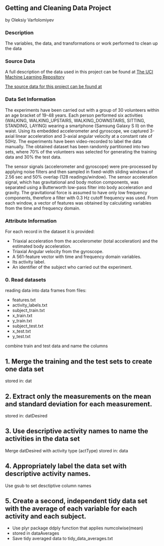 
## Getting and Cleaning Data Project

by Oleksiy Varfolomiyev

### Description
 The variables, the data, and transformations or work performed to clean up the data 

### Source Data
A full description of the data used in this project can be found at [The UCI Machine Learning Repository](http://archive.ics.uci.edu/ml/datasets/Human+Activity+Recognition+Using+Smartphones)

[The source data for this project can be found at](https://d396qusza40orc.cloudfront.net/getdata%2Fprojectfiles%2FUCI%20HAR%20Dataset.zip)

### Data Set Information
The experiments have been carried out with a group of 30 volunteers within an age bracket of 19-48 years. Each person performed six activities (WALKING, WALKING_UPSTAIRS, WALKING_DOWNSTAIRS, SITTING, STANDING, LAYING) wearing a smartphone (Samsung Galaxy S II) on the waist. Using its embedded accelerometer and gyroscope, we captured 3-axial linear acceleration and 3-axial angular velocity at a constant rate of 50Hz. The experiments have been video-recorded to label the data manually. The obtained dataset has been randomly partitioned into two sets, where 70% of the volunteers was selected for generating the training data and 30% the test data. 

The sensor signals (accelerometer and gyroscope) were pre-processed by applying noise filters and then sampled in fixed-width sliding windows of 2.56 sec and 50% overlap (128 readings/window). The sensor acceleration signal, which has gravitational and body motion components, was separated using a Butterworth low-pass filter into body acceleration and gravity. The gravitational force is assumed to have only low frequency components, therefore a filter with 0.3 Hz cutoff frequency was used. From each window, a vector of features was obtained by calculating variables from the time and frequency domain.

### Attribute Information
For each record in the dataset it is provided: 
- Triaxial acceleration from the accelerometer (total acceleration) and the estimated body acceleration. 
- Triaxial Angular velocity from the gyroscope. 
- A 561-feature vector with time and frequency domain variables. 
- Its activity label. 
- An identifier of the subject who carried out the experiment.

###  0. Read datasets
reading data into data frames from files:
- features.txt
- activity_labels.txt
- subject_train.txt
- x_train.txt
- y_train.txt
- subject_test.txt
- x_test.txt
- y_test.txt

combine train and test data and name the columns

## 1. Merge the training and the test sets to create one data set
stored in: dat

## 2. Extract only the measurements on the mean and standard deviation for each measurement. 
stored in: datDesired

## 3. Use descriptive activity names to name the activities in the data set
Merge datDesired with activity type (actType)
stored in: data
## 4. Appropriately label the data set with descriptive activity names.
Use gsub to set desctiptive column names

## 5. Create a second, independent tidy data set with the average of each variable for each activity and each subject. 
* Use plyr package ddply function that applies numcolwise(mean)
* stored in dataAverages
* Save tidy averaged data to tidy_data_averages.txt
